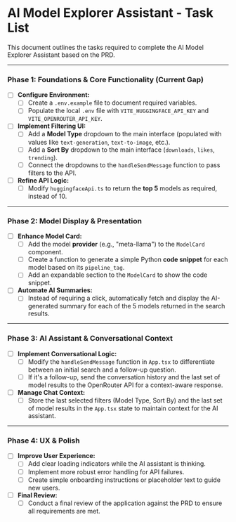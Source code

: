 # AI Model Explorer Assistant - Task List

This document outlines the tasks required to complete the AI Model Explorer Assistant based on the PRD.

---

### Phase 1: Foundations & Core Functionality (Current Gap)

- [ ] **Configure Environment:**
    - [ ] Create a `.env.example` file to document required variables.
    - [ ] Populate the local `.env` file with `VITE_HUGGINGFACE_API_KEY` and `VITE_OPENROUTER_API_KEY`.
- [ ] **Implement Filtering UI:**
    - [ ] Add a **Model Type** dropdown to the main interface (populated with values like `text-generation`, `text-to-image`, etc.).
    - [ ] Add a **Sort By** dropdown to the main interface (`downloads`, `likes`, `trending`).
    - [ ] Connect the dropdowns to the `handleSendMessage` function to pass filters to the API.
- [ ] **Refine API Logic:**
    - [ ] Modify `huggingfaceApi.ts` to return the **top 5** models as required, instead of 10.

---

### Phase 2: Model Display & Presentation

- [ ] **Enhance Model Card:**
    - [ ] Add the model **provider** (e.g., "meta-llama") to the `ModelCard` component.
    - [ ] Create a function to generate a simple Python **code snippet** for each model based on its `pipeline_tag`.
    - [ ] Add an expandable section to the `ModelCard` to show the code snippet.
- [ ] **Automate AI Summaries:**
    - [ ] Instead of requiring a click, automatically fetch and display the AI-generated summary for each of the 5 models returned in the search results.

---

### Phase 3: AI Assistant & Conversational Context

- [ ] **Implement Conversational Logic:**
    - [ ] Modify the `handleSendMessage` function in `App.tsx` to differentiate between an initial search and a follow-up question.
    - [ ] If it's a follow-up, send the conversation history and the last set of model results to the OpenRouter API for a context-aware response.
- [ ] **Manage Chat Context:**
    - [ ] Store the last selected filters (Model Type, Sort By) and the last set of model results in the `App.tsx` state to maintain context for the AI assistant.

---

### Phase 4: UX & Polish

- [ ] **Improve User Experience:**
    - [ ] Add clear loading indicators while the AI assistant is thinking.
    - [ ] Implement more robust error handling for API failures.
    - [ ] Create simple onboarding instructions or placeholder text to guide new users.
- [ ] **Final Review:**
    - [ ] Conduct a final review of the application against the PRD to ensure all requirements are met.
